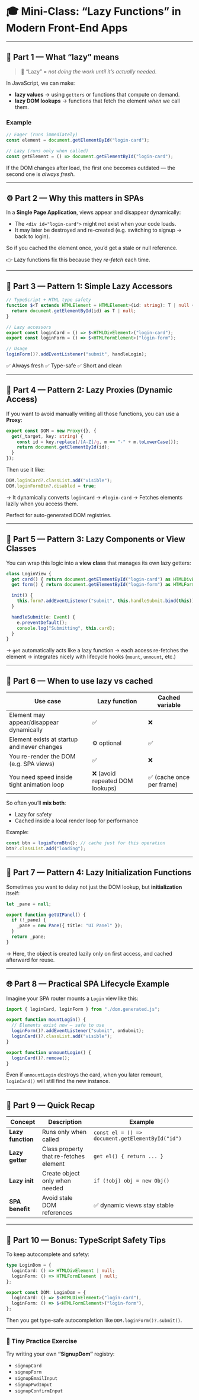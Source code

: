 # 🎓 Mini-Class: “Lazy Functions” in Modern Front-End Apps

---

## 🧩 Part 1 — What “lazy” means

> 💬 “Lazy” = *not doing the work until it’s actually needed.*

In JavaScript, we can make:

* **lazy values** → using `getters` or functions that compute on demand.
* **lazy DOM lookups** → functions that fetch the element *when* we call them.

### Example

```js
// Eager (runs immediately)
const element = document.getElementById("login-card");

// Lazy (runs only when called)
const getElement = () => document.getElementById("login-card");
```

If the DOM changes after load, the first one becomes outdated —
the second one is *always fresh*.

---

## ⚙️ Part 2 — Why this matters in SPAs

In a **Single Page Application**, views appear and disappear dynamically:

* The `<div id="login-card">` might not exist when your code loads.
* It may later be destroyed and re-created (e.g. switching to signup → back to login).

So if you cached the element once, you’d get a stale or null reference.

👉 Lazy functions fix this because they *re-fetch* each time.

---

## 🧱 Part 3 — Pattern 1: Simple Lazy Accessors

```ts
// TypeScript + HTML type safety
function $<T extends HTMLElement = HTMLElement>(id: string): T | null {
  return document.getElementById(id) as T | null;
}

// Lazy accessors
export const loginCard = () => $<HTMLDivElement>("login-card");
export const loginForm = () => $<HTMLFormElement>("login-form");

// Usage
loginForm()?.addEventListener("submit", handleLogin);
```

✅ Always fresh
✅ Type-safe
✅ Short and clean

---

## 🧭 Part 4 — Pattern 2: Lazy Proxies (Dynamic Access)

If you want to avoid manually writing all those functions, you can use a **Proxy**:

```ts
export const DOM = new Proxy({}, {
  get(_target, key: string) {
    const id = key.replace(/[A-Z]/g, m => "-" + m.toLowerCase());
    return document.getElementById(id);
  }
});
```

Then use it like:

```ts
DOM.loginCard?.classList.add("visible");
DOM.loginFormBtn?.disabled = true;
```

→ It dynamically converts `loginCard` → `#login-card`
→ Fetches elements lazily when you access them.

Perfect for auto-generated DOM registries.

---

## 🧰 Part 5 — Pattern 3: Lazy Components or View Classes

You can wrap this logic into a **view class** that manages its own lazy getters:

```ts
class LoginView {
  get card() { return document.getElementById("login-card") as HTMLDivElement | null; }
  get form() { return document.getElementById("login-form") as HTMLFormElement | null; }

  init() {
    this.form?.addEventListener("submit", this.handleSubmit.bind(this));
  }

  handleSubmit(e: Event) {
    e.preventDefault();
    console.log("Submitting", this.card);
  }
}
```

→ `get` automatically acts like a lazy function
→ each access re-fetches the element
→ integrates nicely with lifecycle hooks (`mount`, `unmount`, etc.)

---

## 🧠 Part 6 — When to use lazy vs cached

| Use case                                    | Lazy function                  | Cached variable          |
| ------------------------------------------- | ------------------------------ | ------------------------ |
| Element may appear/disappear dynamically    | ✅                              | ❌                        |
| Element exists at startup and never changes | ⚙️ optional                    | ✅                        |
| You re-render the DOM (e.g. SPA views)      | ✅                              | ❌                        |
| You need speed inside tight animation loop  | ❌ (avoid repeated DOM lookups) | ✅ (cache once per frame) |

So often you’ll **mix both**:

* Lazy for safety
* Cached inside a local render loop for performance

Example:

```ts
const btn = loginFormBtn(); // cache just for this operation
btn?.classList.add("loading");
```

---

## 🧩 Part 7 — Pattern 4: Lazy Initialization Functions

Sometimes you want to delay not just the DOM lookup, but **initialization** itself:

```ts
let _pane = null;

export function getUIPanel() {
  if (!_pane) {
    _pane = new Pane({ title: "UI Panel" });
  }
  return _pane;
}
```

→ Here, the object is created lazily only on first access,
and cached afterward for reuse.

---

## 🌐 Part 8 — Practical SPA Lifecycle Example

Imagine your SPA router mounts a `Login` view like this:

```ts
import { loginCard, loginForm } from "./dom.generated.js";

export function mountLogin() {
  // Elements exist now — safe to use
  loginForm()?.addEventListener("submit", onSubmit);
  loginCard()?.classList.add("visible");
}

export function unmountLogin() {
  loginCard()?.remove();
}
```

Even if `unmountLogin` destroys the card, when you later remount,
`loginCard()` will still find the new instance.

---

## 🎯 Part 9 — Quick Recap

| Concept           | Description                            | Example                                          |
| ----------------- | -------------------------------------- | ------------------------------------------------ |
| **Lazy function** | Runs only when called                  | `const el = () => document.getElementById("id")` |
| **Lazy getter**   | Class property that re-fetches element | `get el() { return ... }`                        |
| **Lazy init**     | Create object only when needed         | `if (!obj) obj = new Obj()`                      |
| **SPA benefit**   | Avoid stale DOM references             | ✅ dynamic views stay stable                      |

---

## 🧩 Part 10 — Bonus: TypeScript Safety Tips

To keep autocomplete and safety:

```ts
type LoginDom = {
  loginCard: () => HTMLDivElement | null;
  loginForm: () => HTMLFormElement | null;
};

export const DOM: LoginDom = {
  loginCard: () => $<HTMLDivElement>("login-card"),
  loginForm: () => $<HTMLFormElement>("login-form"),
};
```

Then you get type-safe autocompletion like `DOM.loginForm()?.submit()`.

---

### 🔁 Tiny Practice Exercise

Try writing your own **“SignupDom”** registry:

* `signupCard`
* `signupForm`
* `signupEmailInput`
* `signupPwdInput`
* `signupConfirmInput`

